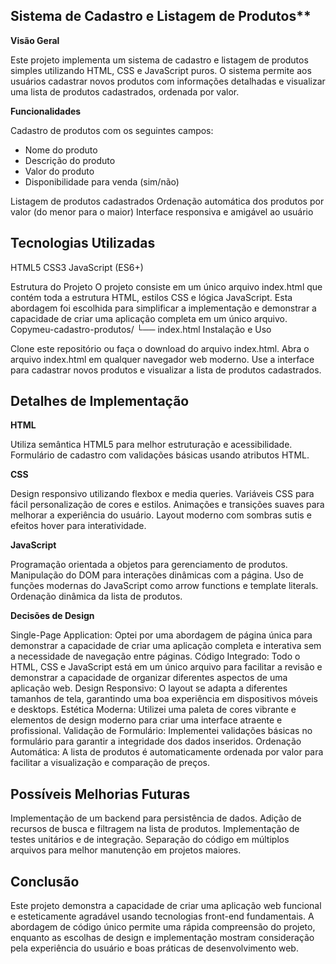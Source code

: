 ## Sistema de Cadastro e Listagem de Produtos**

**Visão Geral**

Este projeto implementa um sistema de cadastro e listagem de produtos simples utilizando HTML, CSS e JavaScript puros. O sistema permite aos usuários cadastrar novos produtos com informações detalhadas e visualizar uma lista de produtos cadastrados, ordenada por valor.

**Funcionalidades**

Cadastro de produtos com os seguintes campos:

- Nome do produto
- Descrição do produto
- Valor do produto
- Disponibilidade para venda (sim/não)


Listagem de produtos cadastrados
Ordenação automática dos produtos por valor (do menor para o maior)
Interface responsiva e amigável ao usuário

## Tecnologias Utilizadas

HTML5
CSS3
JavaScript (ES6+)

Estrutura do Projeto
O projeto consiste em um único arquivo index.html que contém toda a estrutura HTML, estilos CSS e lógica JavaScript. Esta abordagem foi escolhida para simplificar a implementação e demonstrar a capacidade de criar uma aplicação completa em um único arquivo.
Copymeu-cadastro-produtos/
└── index.html
Instalação e Uso

Clone este repositório ou faça o download do arquivo index.html.
Abra o arquivo index.html em qualquer navegador web moderno.
Use a interface para cadastrar novos produtos e visualizar a lista de produtos cadastrados.

## Detalhes de Implementação

**HTML**

Utiliza semântica HTML5 para melhor estruturação e acessibilidade.
Formulário de cadastro com validações básicas usando atributos HTML.

**CSS**

Design responsivo utilizando flexbox e media queries.
Variáveis CSS para fácil personalização de cores e estilos.
Animações e transições suaves para melhorar a experiência do usuário.
Layout moderno com sombras sutis e efeitos hover para interatividade.

**JavaScript**

Programação orientada a objetos para gerenciamento de produtos.
Manipulação do DOM para interações dinâmicas com a página.
Uso de funções modernas do JavaScript como arrow functions e template literals.
Ordenação dinâmica da lista de produtos.

**Decisões de Design**

Single-Page Application: Optei por uma abordagem de página única para demonstrar a capacidade de criar uma aplicação completa e interativa sem a necessidade de navegação entre páginas.
Código Integrado: Todo o HTML, CSS e JavaScript está em um único arquivo para facilitar a revisão e demonstrar a capacidade de organizar diferentes aspectos de uma aplicação web.
Design Responsivo: O layout se adapta a diferentes tamanhos de tela, garantindo uma boa experiência em dispositivos móveis e desktops.
Estética Moderna: Utilizei uma paleta de cores vibrante e elementos de design moderno para criar uma interface atraente e profissional.
Validação de Formulário: Implementei validações básicas no formulário para garantir a integridade dos dados inseridos.
Ordenação Automática: A lista de produtos é automaticamente ordenada por valor para facilitar a visualização e comparação de preços.

## Possíveis Melhorias Futuras

Implementação de um backend para persistência de dados.
Adição de recursos de busca e filtragem na lista de produtos.
Implementação de testes unitários e de integração.
Separação do código em múltiplos arquivos para melhor manutenção em projetos maiores.

## Conclusão
Este projeto demonstra a capacidade de criar uma aplicação web funcional e esteticamente agradável usando tecnologias front-end fundamentais. A abordagem de código único permite uma rápida compreensão do projeto, enquanto as escolhas de design e implementação mostram consideração pela experiência do usuário e boas práticas de desenvolvimento web.
